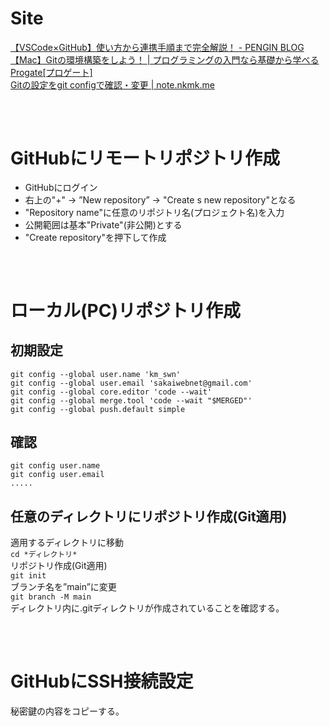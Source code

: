 # Site
[【VSCode×GitHub】使い方から連携手順まで完全解説！ - PENGIN BLOG](https://pengi-n.co.jp/blog/vscode-github/)  
[【Mac】Gitの環境構築をしよう！ | プログラミングの入門なら基礎から学べるProgate[プロゲート]](https://prog-8.com/docs/git-env)  
[Gitの設定をgit configで確認・変更 | note.nkmk.me](https://note.nkmk.me/git-config-setting/)
##
&nbsp;

# GitHubにリモートリポジトリ作成
- GitHubにログイン
- 右上の"+" → ”New repository” → "Create s new repository"となる
- "Repository name"に任意のリポジトリ名(プロジェクト名)を入力
- 公開範囲は基本"Private"(非公開)とする
- "Create repository"を押下して作成
##  
&nbsp;

# ローカル(PC)リポジトリ作成
## 初期設定
```
git config --global user.name 'km_swn'
git config --global user.email 'sakaiwebnet@gmail.com'
git config --global core.editor 'code --wait'
git config --global merge.tool 'code --wait "$MERGED"'
git config --global push.default simple 
```
## 確認
```
git config user.name
git config user.email
.....
```
## 任意のディレクトリにリポジトリ作成(Git適用)
適用するディレクトリに移動  
`cd *ディレクトリ*`  
リポジトリ作成(Git適用)  
`git init`  
ブランチ名を”main”に変更  
`git branch -M main`  
ディレクトリ内に.gitディレクトリが作成されていることを確認する。  
##  
&nbsp;

# GitHubにSSH接続設定
秘密鍵の内容をコピーする。
